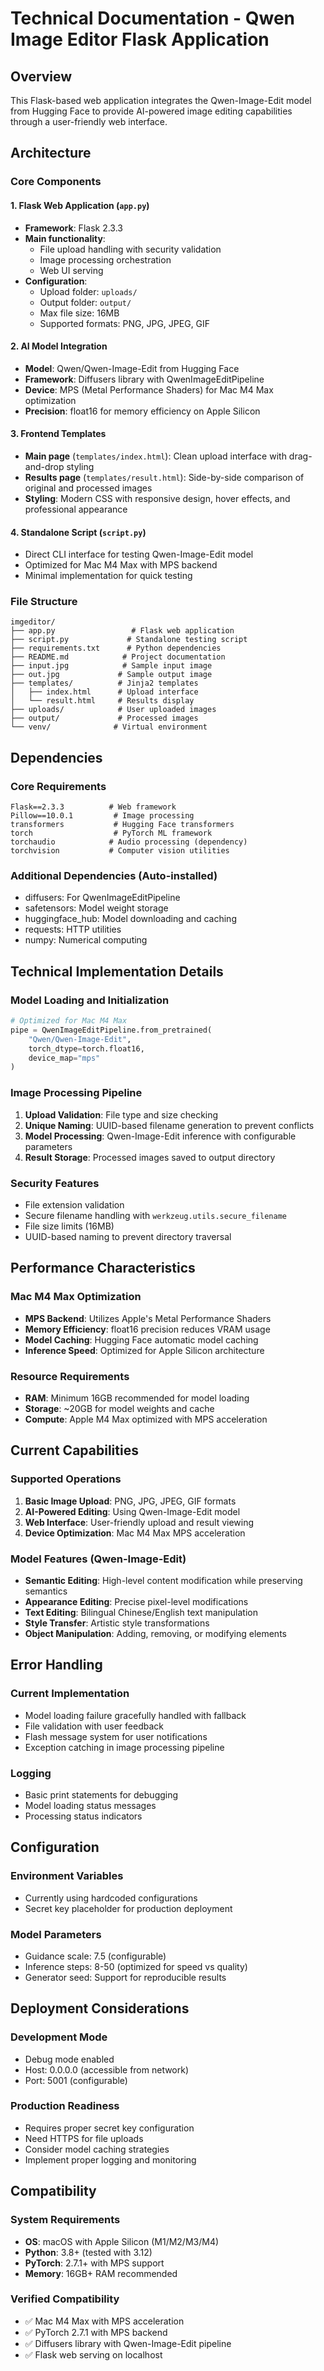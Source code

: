 # Technical Documentation - Qwen Image Editor Flask Application

## Overview
This Flask-based web application integrates the Qwen-Image-Edit model from Hugging Face to provide AI-powered image editing capabilities through a user-friendly web interface.

## Architecture

### Core Components

#### 1. Flask Web Application (`app.py`)
- **Framework**: Flask 2.3.3
- **Main functionality**: 
  - File upload handling with security validation
  - Image processing orchestration
  - Web UI serving
- **Configuration**:
  - Upload folder: `uploads/`
  - Output folder: `output/`
  - Max file size: 16MB
  - Supported formats: PNG, JPG, JPEG, GIF

#### 2. AI Model Integration
- **Model**: Qwen/Qwen-Image-Edit from Hugging Face
- **Framework**: Diffusers library with QwenImageEditPipeline
- **Device**: MPS (Metal Performance Shaders) for Mac M4 Max optimization
- **Precision**: float16 for memory efficiency on Apple Silicon

#### 3. Frontend Templates
- **Main page** (`templates/index.html`): Clean upload interface with drag-and-drop styling
- **Results page** (`templates/result.html`): Side-by-side comparison of original and processed images
- **Styling**: Modern CSS with responsive design, hover effects, and professional appearance

#### 4. Standalone Script (`script.py`)
- Direct CLI interface for testing Qwen-Image-Edit model
- Optimized for Mac M4 Max with MPS backend
- Minimal implementation for quick testing

### File Structure
```
imgeditor/
├── app.py                 # Flask web application
├── script.py             # Standalone testing script
├── requirements.txt      # Python dependencies
├── README.md            # Project documentation
├── input.jpg            # Sample input image
├── out.jpg             # Sample output image
├── templates/          # Jinja2 templates
│   ├── index.html      # Upload interface
│   └── result.html     # Results display
├── uploads/            # User uploaded images
├── output/             # Processed images
└── venv/              # Virtual environment
```

## Dependencies

### Core Requirements
```
Flask==2.3.3          # Web framework
Pillow==10.0.1         # Image processing
transformers           # Hugging Face transformers
torch                  # PyTorch ML framework
torchaudio            # Audio processing (dependency)
torchvision           # Computer vision utilities
```

### Additional Dependencies (Auto-installed)
- diffusers: For QwenImageEditPipeline
- safetensors: Model weight storage
- huggingface_hub: Model downloading and caching
- requests: HTTP utilities
- numpy: Numerical computing

## Technical Implementation Details

### Model Loading and Initialization
```python
# Optimized for Mac M4 Max
pipe = QwenImageEditPipeline.from_pretrained(
    "Qwen/Qwen-Image-Edit",
    torch_dtype=torch.float16,
    device_map="mps"
)
```

### Image Processing Pipeline
1. **Upload Validation**: File type and size checking
2. **Unique Naming**: UUID-based filename generation to prevent conflicts
3. **Model Processing**: Qwen-Image-Edit inference with configurable parameters
4. **Result Storage**: Processed images saved to output directory

### Security Features
- File extension validation
- Secure filename handling with `werkzeug.utils.secure_filename`
- File size limits (16MB)
- UUID-based naming to prevent directory traversal

## Performance Characteristics

### Mac M4 Max Optimization
- **MPS Backend**: Utilizes Apple's Metal Performance Shaders
- **Memory Efficiency**: float16 precision reduces VRAM usage
- **Model Caching**: Hugging Face automatic model caching
- **Inference Speed**: Optimized for Apple Silicon architecture

### Resource Requirements
- **RAM**: Minimum 16GB recommended for model loading
- **Storage**: ~20GB for model weights and cache
- **Compute**: Apple M4 Max optimized with MPS acceleration

## Current Capabilities

### Supported Operations
1. **Basic Image Upload**: PNG, JPG, JPEG, GIF formats
2. **AI-Powered Editing**: Using Qwen-Image-Edit model
3. **Web Interface**: User-friendly upload and result viewing
4. **Device Optimization**: Mac M4 Max MPS acceleration

### Model Features (Qwen-Image-Edit)
- **Semantic Editing**: High-level content modification while preserving semantics
- **Appearance Editing**: Precise pixel-level modifications
- **Text Editing**: Bilingual Chinese/English text manipulation
- **Style Transfer**: Artistic style transformations
- **Object Manipulation**: Adding, removing, or modifying elements

## Error Handling

### Current Implementation
- Model loading failure gracefully handled with fallback
- File validation with user feedback
- Flash message system for user notifications
- Exception catching in image processing pipeline

### Logging
- Basic print statements for debugging
- Model loading status messages
- Processing status indicators

## Configuration

### Environment Variables
- Currently using hardcoded configurations
- Secret key placeholder for production deployment

### Model Parameters
- Guidance scale: 7.5 (configurable)
- Inference steps: 8-50 (optimized for speed vs quality)
- Generator seed: Support for reproducible results

## Deployment Considerations

### Development Mode
- Debug mode enabled
- Host: 0.0.0.0 (accessible from network)
- Port: 5001 (configurable)

### Production Readiness
- Requires proper secret key configuration
- Need HTTPS for file uploads
- Consider model caching strategies
- Implement proper logging and monitoring

## Compatibility

### System Requirements
- **OS**: macOS with Apple Silicon (M1/M2/M3/M4)
- **Python**: 3.8+ (tested with 3.12)
- **PyTorch**: 2.7.1+ with MPS support
- **Memory**: 16GB+ RAM recommended

### Verified Compatibility
- ✅ Mac M4 Max with MPS acceleration
- ✅ PyTorch 2.7.1 with MPS backend
- ✅ Diffusers library with Qwen-Image-Edit pipeline
- ✅ Flask web serving on localhost
